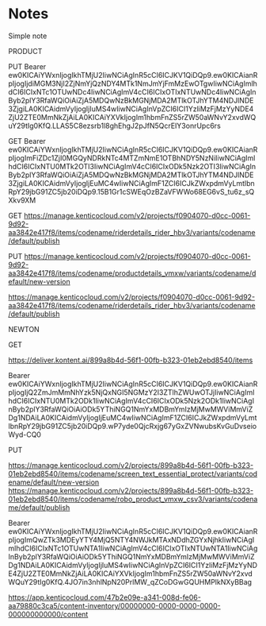 # Notes
Simple note

PRODUCT

PUT
Bearer ew0KICAiYWxnIjogIkhTMjU2IiwNCiAgInR5cCI6ICJKV1QiDQp9.ew0KICAianRpIjogIjdiMGM3NjI2ZjNmYjQzNDY4MTk1NmJmYjFmMzEwOTgwIiwNCiAgImlhdCI6ICIxNTc1OTUwNDc4IiwNCiAgImV4cCI6ICIxOTIxNTUwNDc4IiwNCiAgInByb2plY3RfaWQiOiAiZjA5MDQwNzBkMGNjMDA2MTlkOTJhYTM4NDJlNDE3ZjgiLA0KICAidmVyIjogIjIuMS4wIiwNCiAgInVpZCI6ICI1YzliMzFjMzYyNDE4ZjU2ZTE0MmNkZjAiLA0KICAiYXVkIjogIm1hbmFnZS5rZW50aWNvY2xvdWQuY29tIg0KfQ.LLAS5C8ezsrb1l8ghEhgJ2pJfN5QcrEIY3onrUpc6rs

GET
Bearer ew0KICAiYWxnIjogIkhTMjU2IiwNCiAgInR5cCI6ICJKV1QiDQp9.ew0KICAianRpIjogImFiZDc1ZjI0MGQyNDRkNTc4MTZmNmE1OTBhNDY5NzNiIiwNCiAgImlhdCI6ICIxNTU0MTk2OTI3IiwNCiAgImV4cCI6ICIxODk5Nzk2OTI3IiwNCiAgInByb2plY3RfaWQiOiAiZjA5MDQwNzBkMGNjMDA2MTlkOTJhYTM4NDJlNDE3ZjgiLA0KICAidmVyIjogIjEuMC4wIiwNCiAgImF1ZCI6ICJkZWxpdmVyLmtlbnRpY29jbG91ZC5jb20iDQp9.15B1Gr1cSWEqOzBZaVFWWo68EG6vS_tu6z_sQXkv9XM

GET
https://manage.kenticocloud.com/v2/projects/f0904070-d0cc-0061-9d92-aa3842e417f8/items/codename/riderdetails_rider_hbv3/variants/codename/default/publish

PUT
https://manage.kenticocloud.com/v2/projects/f0904070-d0cc-0061-9d92-aa3842e417f8/items/codename/productdetails_vmxw/variants/codename/default/new-version

https://manage.kenticocloud.com/v2/projects/f0904070-d0cc-0061-9d92-aa3842e417f8/items/codename/riderdetails_rider_hbv3/variants/codename/default/publish

NEWTON

GET

https://deliver.kontent.ai/899a8b4d-56f1-00fb-b323-01eb2ebd8540/items

Bearer ew0KICAiYWxnIjogIkhTMjU2IiwNCiAgInR5cCI6ICJKV1QiDQp9.ew0KICAianRpIjogIjQ2ZmJmMmNhYzk5NjQxNGI5NGMzY2I3ZTlhZWUwOTJjIiwNCiAgImlhdCI6ICIxNTU0MTk2ODk1IiwNCiAgImV4cCI6ICIxODk5Nzk2ODk1IiwNCiAgInByb2plY3RfaWQiOiAiODk5YThiNGQ1NmYxMDBmYmIzMjMwMWViMmViZDg1NDAiLA0KICAidmVyIjogIjEuMC4wIiwNCiAgImF1ZCI6ICJkZWxpdmVyLmtlbnRpY29jbG91ZC5jb20iDQp9.wP7yde0QjcRxjg67yGxZVNwubsKvGuDvseioWyd-CQ0

PUT

https://manage.kenticocloud.com/v2/projects/899a8b4d-56f1-00fb-b323-01eb2ebd8540/items/codename/screen_text_essential_protect/variants/codename/default/new-version
https://manage.kenticocloud.com/v2/projects/899a8b4d-56f1-00fb-b323-01eb2ebd8540/items/codename/robo_product_vmxw_csv3/variants/codename/default/publish

Bearer ew0KICAiYWxnIjogIkhTMjU2IiwNCiAgInR5cCI6ICJKV1QiDQp9.ew0KICAianRpIjogImQwZTk3MDEyYTY4MjQ5NTY4NWJkMTAxNDdhZGYxNjhkIiwNCiAgImlhdCI6ICIxNTc1OTUwNTA1IiwNCiAgImV4cCI6ICIxOTIxNTUwNTA1IiwNCiAgInByb2plY3RfaWQiOiAiODk5YThiNGQ1NmYxMDBmYmIzMjMwMWViMmViZDg1NDAiLA0KICAidmVyIjogIjIuMS4wIiwNCiAgInVpZCI6ICI1YzliMzFjMzYyNDE4ZjU2ZTE0MmNkZjAiLA0KICAiYXVkIjogIm1hbmFnZS5rZW50aWNvY2xvdWQuY29tIg0KfQ.4JO7in3nhlNpN20PrlMW_qZCoDGwGQUHMPlkNXyBBag



https://app.kenticocloud.com/47b2e09e-a341-008d-fe06-aa79880c3ca5/content-inventory/00000000-0000-0000-0000-000000000000/content
